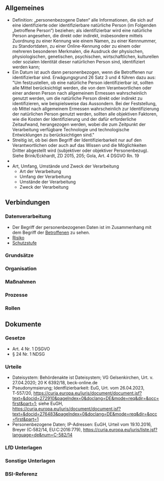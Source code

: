 ## Allgemeines
- Definition: „personenbezogene Daten“ alle Informationen, die sich auf eine identifizierte oder identifizierbare natürliche Person (im Folgenden „betroffene Person“) beziehen; als identifizierbar wird eine natürliche Person angesehen, die direkt oder indirekt, insbesondere mittels Zuordnung zu einer Kennung wie einem Namen, zu einer Kennnummer, zu Standortdaten, zu einer Online-Kennung oder zu einem oder mehreren besonderen Merkmalen, die Ausdruck der physischen, physiologischen, genetischen, psychischen, wirtschaftlichen, kulturellen oder sozialen Identität dieser natürlichen Person sind, identifiziert werden kann;
- Ein Datum ist auch dann personenbezogen, wenn die Betroffenen nur identifizierbar sind. Erwägungsgrund 26 Satz 3 und 4 führen dazu aus: "Um festzustellen, ob eine natürliche Person identifizierbar ist, sollten alle Mittel berücksichtigt werden, die von dem Verantwortlichen oder einer anderen Person nach allgemeinem Ermessen wahrscheinlich genutzt werden, um die natürliche Person direkt oder indirekt zu identifizieren, wie beispielsweise das Aussondern. Bei der Feststellung, ob Mittel nach allgemeinem Ermessen wahrscheinlich zur Identifizierung der natürlichen Person genutzt werden, sollten alle objektiven Faktoren, wie die Kosten der Identifizierung und der dafür erforderliche Zeitaufwand, herangezogen werden, wobei die zum Zeitpunkt der Verarbeitung verfügbare Technologie und technologische Entwicklungen zu berücksichtigen sind."
- Streitig ist, ob bei dem Begriff der Identifizierbarkeit nur auf den Verantwortlichen oder auch auf das Wissen und die Möglichkeiten Dritter abgestellt wird (subjektiver oder objektiver Personenbezug). Siehe Brink/Eckhardt, ZD 2015, 205; Gola, Art. 4 DSGVO Rn. 19
- 
- Art, Umfang, Umstände und Zweck der Verarbeitung 
    - Art der Verarbeitung 
    - Umfang der Verarbeitung
    - Umstände der Verarbeitung
    - Zweck der Verarbeitung
## Verbindungen
### Datenverarbeitung
- Der Begriff der personenbezogenen Daten ist im Zusammenhang mit dem Begriff  der [Betroffenen](../Datenverarbeitung/Betroffene.md) zu sehen.
- [Risiko](../Datenverarbeitung/Risiko.md)
- [Schutzstufe](../Datenverarbeitung/Schutzstufe.md)
### Grundsätze
### Organisation
### Maßnahmen
### Prozesse
### Rollen

## Dokumente
### Gesetze
- Art. 4 Nr. 1 DSGVO
- § 24 Nr. 1 NDSG
### Urteile
- Dateisystem: Behördenakte ist Dateisystem; VG Gelsenkirchen, Urt. v. 27.04.2020; 20 K 6392/18, beck-online.de
- Pseudonymsierung; Identfizierbarkeit: EuG, Urt. vom 26.04.2023, T‑557/20, https://curia.europa.eu/juris/document/document.jsf?text=&docid=272910&pageIndex=0&doclang=DE&mode=req&dir=&occ=first&part=1; siehe EuGH, https://curia.europa.eu/juris/document/document.jsf?text=&docid=276483&pageIndex=0&doclang=DE&mode=req&dir=&occ=first&part=1 
- Personenbezogene Daten; IP-Adressen: EuGH, Urteil vom 19.10.2016, Breyer (C‑582/14, EU:C:2016:779), https://curia.europa.eu/juris/liste.jsf?language=de&num=C-582/14
### LfD Unterlagen
### Sonstige Unterlagen
### BSI-Referenz